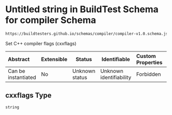 # Untitled string in BuildTest Schema for compiler Schema

```txt
https://buildtesters.github.io/schemas/compiler/compiler-v1.0.schema.json#/properties/build/properties/cxxflags
```

Set C++ compiler flags (cxxflags)


| Abstract            | Extensible | Status         | Identifiable            | Custom Properties | Additional Properties | Access Restrictions | Defined In                                                                                |
| :------------------ | ---------- | -------------- | ----------------------- | :---------------- | --------------------- | ------------------- | ----------------------------------------------------------------------------------------- |
| Can be instantiated | No         | Unknown status | Unknown identifiability | Forbidden         | Allowed               | none                | [compiler-v1.0.schema.json\*](../../out/compiler-v1.0.schema.json "open original schema") |

## cxxflags Type

`string`
